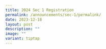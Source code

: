 ```yaml
---
title: 2024 Sec 1 Registration
permalink: /announcements/sec-1/permalink/
date: 2023-12-18
layout: post
description: ""
image: ""
variant: tiptap
---
```

